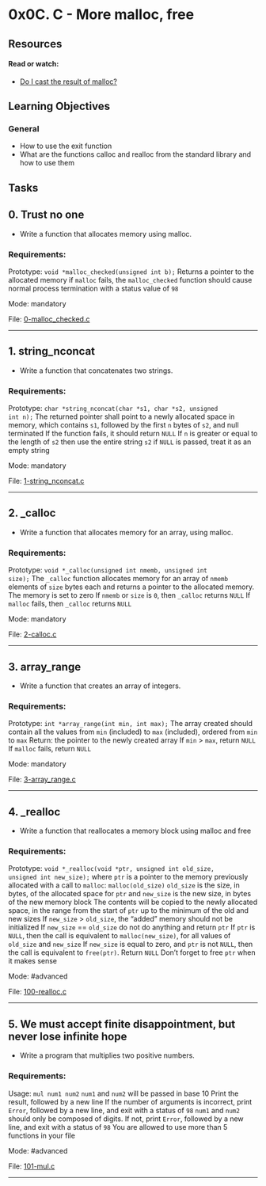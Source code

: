 # 0x0C. C - More malloc, free

## Resources

#### Read or watch:

* [Do I cast the result of malloc?](https://intranet.alxswe.com/rltoken/3eJCLMz_URoyk6RYRZ2MyA)
## Learning Objectives

### General

* How to use the exit function
* What are the functions calloc and realloc from the standard library and how to use them
## Tasks

## 0. Trust no one

- Write a function that allocates memory using malloc.
### Requirements:

Prototype: <code>void *malloc_checked(unsigned int b);</code>
Returns a pointer to the allocated memory
if <code>malloc</code> fails, the <code>malloc_checked</code> function should cause normal process termination with a status value of <code>98</code>

Mode: mandatory

File: [0-malloc_checked.c](./0-malloc_checked.c)
<hr>

## 1. string_nconcat

- Write a function that concatenates two strings.
### Requirements:

Prototype: <code>char *string_nconcat(char *s1, char *s2, unsigned int n);</code>
The returned pointer shall point to a newly allocated space in memory, which contains <code>s1</code>, followed by the first <code>n</code> bytes of <code>s2</code>, and null terminated
If the function fails, it should return <code>NULL</code>
If <code>n</code> is greater or equal to the length of <code>s2</code> then use the entire string <code>s2</code>
if <code>NULL</code> is passed, treat it as an empty string

Mode: mandatory

File: [1-string_nconcat.c](./1-string_nconcat.c)
<hr>

## 2. _calloc

- Write a function that allocates memory for an array, using malloc.
### Requirements:

Prototype: <code>void *_calloc(unsigned int nmemb, unsigned int size);</code>
The <code>_calloc</code> function allocates memory for an array of <code>nmemb</code> elements of <code>size</code> bytes each and returns a pointer to the allocated memory.
The memory is set to zero
If <code>nmemb</code> or <code>size</code> is <code>0</code>, then <code>_calloc</code> returns <code>NULL</code>
If <code>malloc</code> fails, then <code>_calloc</code> returns <code>NULL</code>

Mode: mandatory

File: [2-calloc.c](./2-calloc.c)
<hr>

## 3. array_range

- Write a function that creates an array of integers.
### Requirements:

Prototype: <code>int *array_range(int min, int max);</code>
The array created should contain all the values from <code>min</code> (included) to <code>max</code> (included), ordered from <code>min</code> to <code>max</code>
Return: the pointer to the newly created array
If <code>min</code> &gt; <code>max</code>, return <code>NULL</code>
If <code>malloc</code> fails, return <code>NULL</code>

Mode: mandatory

File: [3-array_range.c](./3-array_range.c)
<hr>

## 4. _realloc

- Write a function that reallocates a memory block using malloc and free
### Requirements:

Prototype: <code>void *_realloc(void *ptr, unsigned int old_size, unsigned int new_size);</code>
where <code>ptr</code> is a pointer to the memory previously allocated with a call to <code>malloc</code>: <code>malloc(old_size)</code>
<code>old_size</code> is the size, in bytes, of the allocated space for <code>ptr</code>
and <code>new_size</code> is the new size, in bytes of the new memory block
The contents will be copied to the newly allocated space, in the range from the start of <code>ptr</code> up to the minimum of the old and new sizes
If <code>new_size</code> &gt; <code>old_size</code>, the “added” memory should not be initialized
If <code>new_size</code> == <code>old_size</code> do not do anything and return <code>ptr</code>
If <code>ptr</code> is <code>NULL</code>, then the call is equivalent to <code>malloc(new_size)</code>, for all values of <code>old_size</code> and <code>new_size</code>
If <code>new_size</code> is equal to zero, and <code>ptr</code> is not <code>NULL</code>, then the call is equivalent to <code>free(ptr)</code>. Return <code>NULL</code>
Don’t forget to free <code>ptr</code> when it makes sense

Mode: #advanced

File: [100-realloc.c](./100-realloc.c)
<hr>

## 5. We must accept finite disappointment, but never lose infinite hope

- Write a program that multiplies two positive numbers.
### Requirements:

Usage: <code>mul num1 num2</code>
<code>num1</code> and <code>num2</code> will be passed in base 10
Print the result, followed by a new line
If the number of arguments is incorrect, print <code>Error</code>, followed by a new line, and exit with a status of <code>98</code>
<code>num1</code> and <code>num2</code> should only be composed of digits. If not, print <code>Error</code>, followed by a new line, and exit with a status of <code>98</code>
You are allowed to use more than 5 functions in your file

Mode: #advanced

File: [101-mul.c](./101-mul.c)
<hr>
